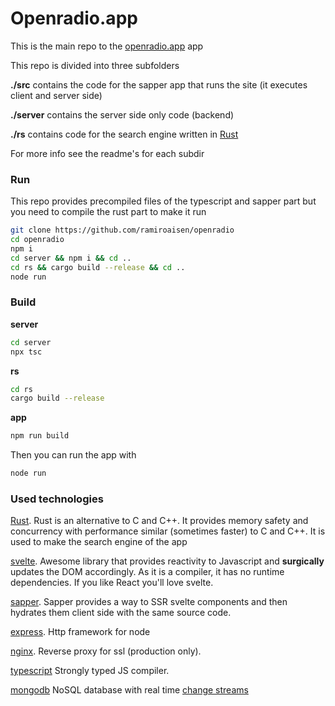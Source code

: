 # Openradio.app

This is the main repo to the [openradio.app](https://openradio.app) app

This repo is divided into three subfolders

**./src** contains the code for the sapper app that runs the site (it executes client and server side)

**./server** contains the server side only code (backend)

**./rs** contains code for the search engine written in [Rust](https://rust-lang.org)

For more info see the readme's for each subdir

### Run
This repo provides precompiled files of the typescript and sapper part but you need to compile the rust part to make it run
```sh
git clone https://github.com/ramiroaisen/openradio
cd openradio
npm i
cd server && npm i && cd ..
cd rs && cargo build --release && cd ..
node run
```


### Build
**server** 
```sh
cd server
npx tsc
```

**rs**
```sh
cd rs
cargo build --release
```

**app**
```sh
npm run build
```
Then you can run the app with
```sh
node run
```


### Used technologies
[Rust](https://rust-lang.org). Rust is an alternative to C and C++. It provides memory safety and concurrency with performance similar (sometimes faster) to C and C++. It is used to make the search engine of the app 

[svelte](https://svelte.dev). Awesome library that provides reactivity to Javascript and **surgically** updates the DOM accordingly. As it is a compiler, it has no runtime dependencies. If you like React you'll love svelte.

[sapper](https://sapper.svelte.dev). Sapper provides a way to SSR svelte components and then hydrates them client side with the same source code.

[express](https://expressjs.com). Http framework for node

[nginx](https://nginx.com). Reverse proxy for ssl (production only).

[typescript](https://www.typescriptlang.org/) Strongly typed JS compiler.

[mongodb](https://www.mongodb.com) NoSQL database with real time [change streams](https://www.mongodb.com/blog/post/an-introduction-to-change-streams)


